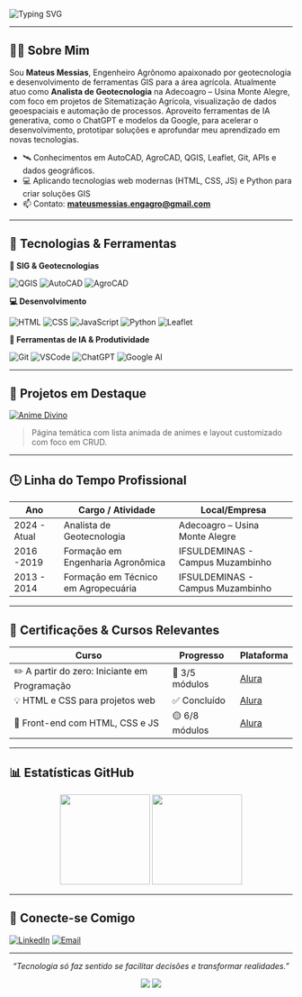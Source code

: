 <!-- Cabeçalho com SVG animado -->

![Typing SVG](https://readme-typing-svg.demolab.com?font=Fira+Code&size=22&pause=1200&color=36BCF7&center=true&vCenter=true&width=750&lines=Olá%2C+me+chamo+Mateus+Messias!;Desenvolvo+Projetos+de+Sistematização+Agrícola!;Apaixonado+por+Geotecnologias+e+Mapas+Interativos!;Estudando+Front-end+com+HTML%2C+CSS%2C+JS!;Python+para+automações+e+processamento+geoespacial!;TransformandoDados+Geoespaciais+em+Soluções+para+o+Campo!)

---

## 👨‍💻 Sobre Mim

Sou **Mateus Messias**, Engenheiro Agrônomo apaixonado por geotecnologia e desenvolvimento de ferramentas GIS para a área agrícola.
Atualmente atuo como **Analista de Geotecnologia** na Adecoagro – Usina Monte Alegre, com foco em projetos de Sitematização Agrícola, visualização de dados geoespaciais e automação de processos. Aproveito ferramentas de IA generativa, como o ChatGPT e modelos da Google, para acelerar o desenvolvimento, prototipar soluções e aprofundar meu aprendizado em novas tecnologias.

- 🛰️ Conhecimentos em AutoCAD, AgroCAD, QGIS, Leaflet, Git, APIs e dados geográficos.
- 💻 Aplicando tecnologias web modernas (HTML, CSS, JS) e Python para criar soluções GIS
- 📫 Contato: **mateusmessias.engagro@gmail.com**

---

## 🧠 Tecnologias & Ferramentas

**🧭 SIG & Geotecnologias**  

![QGIS](https://img.shields.io/badge/QGIS-589632?style=for-the-badge&logo=qgis&logoColor=white)
![AutoCAD](https://img.shields.io/badge/AutoCAD-E6001F?style=for-the-badge&logo=autodesk&logoColor=white)
![AgroCAD](https://img.shields.io/badge/AgroCAD-228B22?style=for-the-badge&logoColor=white)

**💻 Desenvolvimento**  

![HTML](https://img.shields.io/badge/HTML5-E34F26?style=for-the-badge&logo=html5&logoColor=white)
![CSS](https://img.shields.io/badge/CSS3-1572B6?style=for-the-badge&logo=css3&logoColor=white)
![JavaScript](https://img.shields.io/badge/JavaScript-F7DF1E?style=for-the-badge&logo=javascript&logoColor=black)
![Python](https://img.shields.io/badge/Python-3670A0?style=for-the-badge&logo=python&logoColor=white)
![Leaflet](https://img.shields.io/badge/Leaflet-199900?style=for-the-badge&logo=leaflet&logoColor=white)

**🤖 Ferramentas de IA & Produtividade** 

![Git](https://img.shields.io/badge/Git-F05032?style=for-the-badge&logo=git&logoColor=white)
![VSCode](https://img.shields.io/badge/VS%20Code-007ACC?style=for-the-badge&logo=visual-studio-code&logoColor=white)
![ChatGPT](https://img.shields.io/badge/ChatGPT-AI%20Partner-74AA9C?style=for-the-badge&logo=openai&logoColor=white)
![Google AI](https://img.shields.io/badge/Google%20AI-Ideation%20%26%20Code-4285F4?style=for-the-badge&logo=google-gemini&logoColor=white)

---

## 🚧 Projetos em Destaque

[![Anime Divino](https://img.shields.io/badge/🎨_Anime_Divino-Explorar-FF69B4?style=for-the-badge)](https://github.com/MateusMessiasGeoAgro/Anime-Divino)
> Página temática com lista animada de animes e layout customizado com foco em CRUD.

---

## 🕒 Linha do Tempo Profissional

| Ano      | Cargo / Atividade                             | Local/Empresa                          |
|----------|-----------------------------------------------|----------------------------------------|
| 2024 - Atual | Analista de Geotecnologia                    | Adecoagro – Usina Monte Alegre         |
| 2016 -2019      | Formação em Engenharia Agronômica             | IFSULDEMINAS - Campus Muzambinho                |
| 2013 - 2014      | Formação em Técnico em Agropecuária             | IFSULDEMINAS - Campus Muzambinho             |

---

## 📜 Certificações & Cursos Relevantes

| Curso                                                       | Progresso       | Plataforma |
|-------------------------------------------------------------|-----------------|------------|
| ✏️ A partir do zero: Iniciante em Programação               | 🔵 3/5 módulos   | [Alura](https://www.alura.com.br) |
| 💡 HTML e CSS para projetos web                             | ✅ Concluído     | [Alura](https://www.alura.com.br) |
| 🧠 Front-end com HTML, CSS e JS                             | 🟡 6/8 módulos   | [Alura](https://www.alura.com.br) |


---

## 📊 Estatísticas GitHub

<p align="center">
  <img height="160em" src="https://github-readme-stats.vercel.app/api?username=MateusMessiasGeoAgro&show_icons=true&theme=tokyonight" />
  <img height="160em" src="https://github-readme-stats.vercel.app/api/top-langs/?username=MateusMessiasGeoAgro&layout=compact&theme=tokyonight" />
</p>

---

## 🤝 Conecte-se Comigo

[![LinkedIn](https://img.shields.io/badge/LinkedIn-Mateus_Messias-0e76a8?style=for-the-badge&logo=linkedin&logoColor=white)](https://www.linkedin.com/in/mateusmessias)
[![Email](https://img.shields.io/badge/Email-mateusmessias.engagro@gmail.com-D14836?style=for-the-badge&logo=gmail&logoColor=white)](mailto:mateusmessias.engagro@gmail.com)

---

<p align="center">
  <i>“Tecnologia só faz sentido se facilitar decisões e transformar realidades.”</i>
</p>
<p align="center">
  <img src="https://img.shields.io/badge/GitHub%20Copilot-AI%20Power-blue?style=flat-square&logo=github" />
  <img src="https://komarev.com/ghpvc/?username=MateusMessiasGeoAgro&label=Visualiza%C3%A7%C3%B5es&color=0e75b6&style=flat" />
</p>
